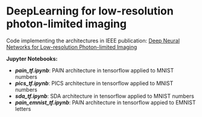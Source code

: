 # DeepLearning for low-resolution photon-limited imaging
Code implementing the architectures in IEEE
publication: <a href="https://ieeexplore.ieee.org/abstract/document/8682767">Deep Neural Networks for Low-resolution Photon-limited Imaging</a>

<strong>Jupyter Notebooks:</strong>
<ul>
  <li><b><em>pain_tf.ipynb</em></b>: PAIN architecture in tensorflow applied to MNIST numbers<br></li>
  <li><b><em>pics_tf.ipynb</em></b>: PICS architecture in tensorflow applied to  MNIST numbers<br></li>
  <li><b><em>sda_tf.ipynb</em></b>: SDA architecture in tensorflow applied to  MNIST numbers<br></li>
  <li><b><em>pain_emnist_tf.ipynb</em></b>: PAIN architecture in tensorflow appied to EMNIST letters</li>
</ul>
